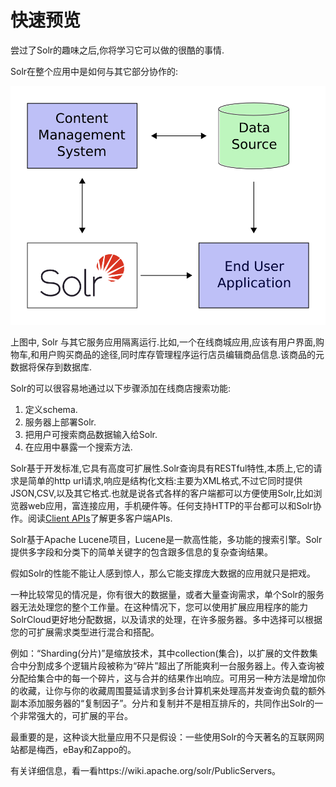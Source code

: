 # 快速预览

尝过了Solr的趣味之后,你将学习它可以做的很酷的事情.

Solr在整个应用中是如何与其它部分协作的:

![integrate](integrate.png)

上图中, Solr 与其它服务应用隔离运行.比如,一个在线商城应用,应该有用户界面,购物车,和用户购买商品的途径,同时库存管理程序运行店员编辑商品信息.该商品的元数据将保存到数据库.

Solr的可以很容易地通过以下步骤添加在线商店搜索功能:

1. 定义schema.
2. 服务器上部署Solr.
3. 把用户可搜索商品数据输入给Solr.
4. 在应用中暴露一个搜索方法.

Solr基于开发标准,它具有高度可扩展性.Solr查询具有RESTful特性,本质上,它的请求是简单的http url请求,响应是结构化文档:主要为XML格式,不过它同时提供JSON,CSV,以及其它格式.也就是说各式各样的客户端都可以方便使用Solr,比如浏览器web应用，富连接应用，手机硬件等。任何支持HTTP的平台都可以和Solr协作。阅读[Client APIs](/api.md)了解更多客户端APIs.

Solr基于Apache Lucene项目，Lucene是一款高性能，多功能的搜索引擎。Solr提供多字段和分类下的简单关键字的包含跟多信息的复杂查询结果。

假如Solr的性能不能让人感到惊人，那么它能支撑庞大数据的应用就只是把戏。

一种比较常见的情况是，你有很大的数据量，或者大量查询需求，单个Solr的服务器无法处理您的整个工作量。在这种情况下，您可以使用扩展应用程序的能力SolrCloud更好地分配数据，以及请求的处理，在许多服务器。多中选择可以根据您的可扩展需求类型进行混合和搭配。

例如：“Sharding(分片)”是缩放技术，其中collection(集合)，以扩展的文件数集合中分割成多个逻辑片段被称为“碎片”超出了所能爽利一台服务器上。传入查询被分配给集合中的每一个碎片，这与合并的结果作出响应。可用另一种方法是增加你的收藏，让你与你的收藏周围蔓延请求到多台计算机来处理高并发查询负载的额外副本添加服务器的“复制因子”。分片和复制并不是相互排斥的，共同作出Solr的一个非常强大的，可扩展的平台。

最重要的是，这种谈大批量应用不只是假设：一些使用Solr的今天著名的互联网网站都是梅西，eBay和Zappo的。

有关详细信息，看一看https://wiki.apache.org/solr/PublicServers。